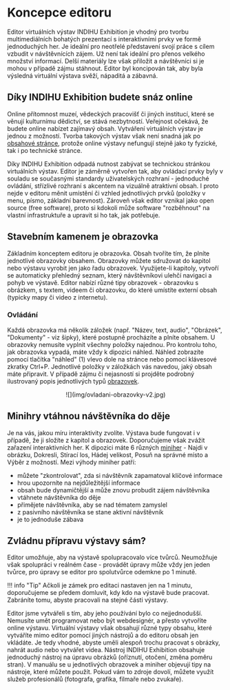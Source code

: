 # Koncepce editoru

Editor virtuálních výstav INDIHU Exhibition je vhodný pro tvorbu multimediálních bohatých prezentací s interaktivními prvky ve formě jednoduchých her. Je ideální  pro neotřelé představení svojí práce s cílem vzbudit v návštěvnících zájem. Už není tak ideální pro přenos velkého množství informací. Delší materiály lze však přiložit a návštěvníci si je mohou v případě zájmu stáhnout. Editor byl koncipován tak, aby byla výsledná virtuální výstava svěží, nápaditá a zábavná. 

## Díky INDIHU Exhibition budete snáz online 

Online přítomnost muzeí, vědeckých pracovišť či jiných institucí, které se věnují kulturnímu dědictví, se stává nezbytností. Veřejnost očekává, že budete online nabízet zajímavý obsah. Vytváření virtuálních výstav je jednou z možností. Tvorba takových výstav však není snadná jak po [obsahové stránce](obsah-vystavy.md), protože online výstavy nefungují stejně jako ty fyzické, tak i po technické stránce. 

Díky INDIHU Exhibition odpadá nutnost zabývat se technickou stránkou virtuálních výstav. Editor je záměrně vytvořen tak, aby ovládací prvky byly v souladu se současnými standardy uživatelských rozhraní - jednoduché ovládání, střízlivé  rozhraní s akcentem na vizuálně atraktivní obsah. I proto nejde v editoru měnit umístění či vzhled jednotlivých prvků (položky v menu, písmo, základní barevnost). Zároveň však editor vznikal jako open source (free software), proto si kdokoli může software "rozběhnout" na vlastní infrastruktuře a upravit si ho tak, jak potřebuje. 

## Stavebním kamenem je obrazovka

Základním konceptem editoru je obrazovka. Obsah tvoříte tím, že plníte jednotlivé obrazovky obsahem. Obrazovky můžete sdružovat do kapitol nebo výstavu vyrobit jen jako řadu obrazovek. Využijete-li kapitoly, vytvoří se automaticky přehledný seznam, který návštěvníkovi ulehčí navigaci a pohyb ve výstavě. Editor nabízí různé tipy obrazovek - obrazovku s obrázkem, s textem, videem či obrazovku, do které umístíte externí obsah (typicky mapy či video z internetu). 

### Ovládání 

Každá obrazovka má několik záložek (např. "Název, text, audio", "Obrázek", "Dokumenty" - viz šipky), které postupně procházíte a plníte obsahem. U obrazovky nemusíte vyplnit všechny položky najednou. Pro kontrolu toho, jak obrazovka vypadá, máte vždy k dipozici náhled. Náhled zobrazíte pomocí tlačítka "náhled" (1) vlevo dole na stránce nebo pomocí klávesové zkratky Ctrl+P. Jednotlivé položky v záložkách vás navedou, jaký obsah máte připravit. V případě zájmu či nejasností si projděte podrobný ilustrovaný popis jednotlivých typů [obrazovek](obrazovky.md).

<center>![](img/ovladani-obrazovky-v2.jpg)</center>

## Minihry vtáhnou návštěvníka do děje 

Je na vás, jakou míru interaktivity zvolíte. Výstava bude fungovat i v případě, že ji složíte z kapitol a obrazovek. Doporučujeme však zvážit zařazení interaktivních her. K dipozici máte 6 různých [miniher](minihry.md) - Najdi v obrázku, Dokresli, Stírací los, Hádej velikost, Posuň na správné místo a Výběr z možností.  Mezi výhody miniher patří: 

* můžete "zkontrolovat", zda si návštěvník zapamatoval klíčové informace
* hrou upozorníte na nejdůležitější informace 
* obsah bude dynamičtější a může znovu probudit zájem návštěvníka
* vtáhnete návštěvníka do děje
* přimějete návštěvníka, aby se nad tématem zamyslel 
* z pasivního návštěvníka se stane aktivní návštěvník
* je to jednoduše zábava 

## Zvládnu přípravu výstavy sám? 

Editor umožňuje, aby na výstavě spolupracovalo více tvůrců. Neumožňuje však spolupráci v reálném čase - provádět úpravy může vždy jen jeden tvůrce, pro úpravy se editor pro spolutvůrce odemkne po 1 minutě. 

!!! info "Tip"
	Ačkoli je zámek pro editaci nastaven jen na 1 minutu, doporučujeme se předem domluvit, kdy kdo na výstavě bude pracovat. Zabráníte tomu, abyste pracovali na stejné části výstavy. 

Editor jsme vytvářeli s tím, aby jeho používání bylo co nejjednodušší. Nemusíte umět programovat nebo být webdesignér, a přesto vytvoříte online výstavu. Virtuální výstavy však obsahují různé typy obsahu, které vytváříte mimo editor pomocí jiných nástrojů a do editoru obsah jen vkládáte. Je tedy vhodné, abyste uměli alespoň trochu pracovat s obrázky, nahrát audio nebo vytvářet videa. Nástroj INDIHU Exhibition obsahuje jednoduchý nástroj na úpravu obrázků (oříznutí, otočení, změna poměru stran). V manuálu se u jednotlivých obrazovek a miniher objevují tipy na nástroje, které můžete použít. Pokud vám to zdroje dovolí, můžete využít služeb profesionálů (fotografa, grafika, filmaře nebo zvukaře). 